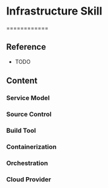 # Infrastructure Skill
============


## Reference

* TODO


## Content


### Service Model


### Source Control


### Build Tool


### Containerization


### Orchestration


### Cloud Provider
